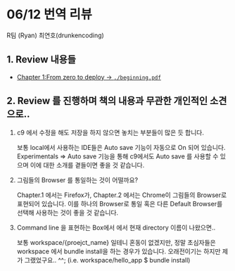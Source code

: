 # 06/12 번역 리뷰

R팀 (Ryan) 최연호(drunkencoding)

## 1. Review 내용들

-   [Chapter 1:From zero to deploy -> `./beginning.pdf`](beginning_by_drunkencoding.pdf)

## 2. Review 를 진행하며 책의 내용과 무관한 개인적인 소견으로..

1.  c9 에서 수정을 해도 저장을 하지 않으면 놓치는 부분들이 많은 듯 합니다.

    보통 local에서 사용하는 IDE들은 Auto save 기능이 자동으로 On 되어 있습니다.
    Experimentals => Auto save 기능을 통해 c9에서도 Auto save 를 사용할 수 있으며 이에 대한 소개를 곁들이면 좋을 것 같습니다.

2.  그림들의  Browser 를  통일하는 것이 어떨까요?

    Chapter.1 에서는 Firefox가, Chapter.2 에서는 Chrome이 그림들의 Browser로 표현되어 있습니다. 이를 하나의 Browser로 통일 혹은 다른 Default Browser를 선택해 사용하는 것이 좋을 것 같습니다.

3.  Command line 을 표현하는 Box에서 에서 현재 directory 이름이 나왔으면..

    보통 workspace/{proejct_name} 일테니 혼동이 없겠지만, 정말 초심자들은 workspace 에서 bundle install을 하는 경우가 있습니다. 오래전이기는 하지만 제가 그랬었구요.. ^^; (i.e. workspace/hello_app $ bundle install)
